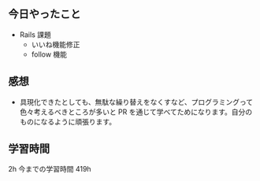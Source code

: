 ## 今日やったこと

- Rails 課題
  - いいね機能修正
  - follow 機能

## 感想

- 具現化できたとしても、無駄な繰り替えをなくすなど、プログラミングって色々考えるべきところが多いと PR を通じて学べてためになります。自分のものになるように頑張ります。

## 学習時間

2h
今までの学習時間 419h

